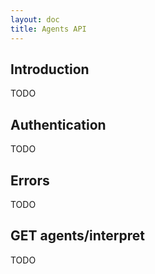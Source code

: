 ```yaml
---
layout: doc
title: Agents API
---
```


## Introduction

TODO

## Authentication

TODO

## Errors

TODO

## GET agents/interpret

TODO

